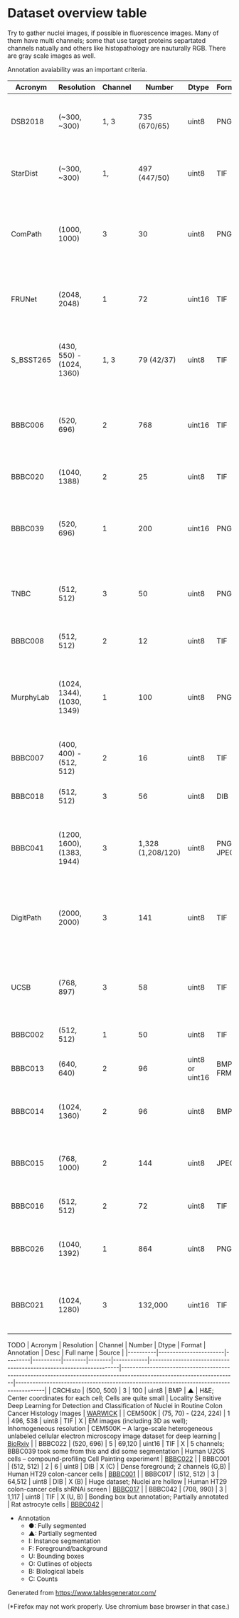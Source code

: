 # Dataset overview table
Try to gather nuclei images, if possible in fluorescence images. Many of them
have multi channels; some that use target proteins separtated channels natually
and others like histopathology are nauturally RGB. There are gray scale images
as well.

Annotation avaiability was an important criteria.


| Acronym   | Resolution                 | Channel | Number            | Dtype           | Format     | Annotation | Desc                                                                           | Full name                                                                                            | Source                                                                               |
|-----------|----------------------------|---------|-------------------|-----------------|------------|------------|--------------------------------------------------------------------------------|------------------------------------------------------------------------------------------------------|--------------------------------------------------------------------------------------|
| DSB2018   | (~300, ~300)               | 1, 3    | 735 (670/65)      | uint8           | PNG        | ● (I)      | Kaggle; Mixture of images here and there; Also known as BBBC038                | Data Science Bowl 2018                                                                               | [DSB2018](https://www.kaggle.com/c/data-science-bowl-2018)                           |
| StarDist  | (~300, ~300)               | 1,      | 497 (447/50)      | uint8           | TIF        | ● (I)      | Subset of DSB2018; For StarDist model; All grayscale                           | StarDist - Object Detection with Star-convex Shapes                                                  | [StarDist](https://github.com/stardist/stardist/releases/download/0.1.0/dsb2018.zip) |
| ComPath   | (1000, 1000)               | 3       | 30                | uint8           | PNG        | ● (I)      | H&E; Instance segmented; dense                                                 | A Dataset and a Technique for Generalized Nuclear Segmentation for Computational Pathology           | [IEEE Xplore](https://ieeexplore.ieee.org/document/7872382)                          |
| FRUNet    | (2048, 2048)               | 1       | 72                | uint16          | TIF        | ● (I)      | TEM images                                                                     | FRU-Net: Robust Segmentation of Small Extracellular Vesicles                                         | [Nature](https://www.nature.com/articles/s41598-019-49431-3)                         |
| S_BSST265 | (430, 550) - (1024, 1360)  | 1, 3    | 79 (42/37)        | uint8           | TIF        | ● (I)      | IF images; Designed for ML                                                     | An annotated fluorescence image dataset for training nuclear segmentation methods                    | [Nature](https://www.nature.com/articles/s41597-020-00608-w)                         |
| BBBC006   | (520, 696)                 | 2       | 768               | uint16          | TIF        | ● (I)      | Have z-stack; z=16 is in-focus ones; sites (s1, s2); w1=Hoechst, w2=phalloidin | Human U2OS cells (out of focus)                                                                      | [BBBC006](https://bbbc.broadinstitute.org/BBBC006)                                   |
| BBBC020   | (1040, 1388)               | 2       | 25                | uint8           | TIF        | ● (I)      | Cell & Nuclei anno; 5 missing annotations                                      | Murine bone-marrow derived macrophages                                                               | [BBBC020](https://bbbc.broadinstitute.org/BBBC020)                                   |
| BBBC039   | (520, 696)                 | 1       | 200               | uint16          | PNG        | ● (I)      | Samples from BBBC022; Annotated; May have some overlap with DSB2018            | Nuclei of U2OS cells in a chemical screen                                                            | [BBBC039](https://bbbc.broadinstitute.org/BBBC039)                                   |
| TNBC      | (512, 512)                 | 3       | 50                | uint8           | PNG        | ● (F)      | H&E; Triple Negative Breast Cancer                                             | Segmentation of Nuclei in Histopathology Images by Deep Regression of the Distance Map               | [IEEE Xplore](https://ieeexplore.ieee.org/document/8438559)                          |
| BBBC008   | (512, 512)                 | 2       | 12                | uint8           | TIF        | ● (F)      | F/B semantic segmentation                                                      | Human HT29 colon-cancer cells                                                                        | [BBBC008](https://bbbc.broadinstitute.org/BBBC008)                                   |
| MurphyLab | (1024, 1344), (1030, 1349) | 1       | 100               | uint8           | PNG        | ● (O)      | Two annotation formats; Photoshop and GIMP; 97 segmented images                | Nuclei Segmentation In Microscope Cell Images: A Hand-Segmented Dataset And Comparison Of Algorithms | [MurphyLab](http://murphylab.web.cmu.edu/data/2009_ISBI_Nuclei.html)                 |
| BBBC007   | (400, 400) - (512, 512)    | 2       | 16                | uint8           | TIF        | ● (O)      | Outline annotation                                                             | Drosophila Kc167 cells                                                                               | [BBBC007](https://bbbc.broadinstitute.org/BBBC007)                                   |
| BBBC018   | (512, 512)                 | 3       | 56                | uint8           | DIB        | ● (O)      | Outline anno; One missing annotation (ind=55)                                  | Human HT29 colon-cancer cells (diverse phenotypes)                                                   | [BBBC018](https://bbbc.broadinstitute.org/BBBC018)                                   |
| BBBC041   | (1200, 1600), (1383, 1944) | 3       | 1,328 (1,208/120) | uint8           | PNG, JPEG  | ● (U)      | Bounding box; Not 1368 images as described in BBBC?; RGB and YUV space         | P. vivax (malaria) infected human blood smears                                                       | [BBBC041](https://bbbc.broadinstitute.org/BBBC041)                                   |
| DigitPath | (2000, 2000)               | 3       | 141               | uint8           | TIF        | ▲ (F)      | H&E; partially annotated                                                       | Deep learning for digital pathology image analysis: A comprehensive tutorial with selected use cases | [PubMed Central](https://www.ncbi.nlm.nih.gov/pmc/articles/PMC4977982/)              |
| UCSB      | (768, 897)                 | 3       | 58                | uint8           | TIF        | ▲ (F)      | H&E; partially annotated; Two categories (benign, malignant)                   | A biosegmentation benchmark for evaluation of bioimage analysis methods                              | [PubMed Central](https://www.ncbi.nlm.nih.gov/pmc/articles/PMC2777895/)              |
| BBBC002   | (512, 512)                 | 1       | 50                | uint8           | TIF        | X (C)      | May overlap with DSB2018                                                       | Drosophila Kc167 cells                                                                               | [BBBC002](https://bbbc.broadinstitute.org/BBBC002)                                   |
| BBBC013   | (640, 640)                 | 2       | 96                | uint8 or uint16 | BMP or FRM | X (B)      | Cytoplasm                                                                      | Human U2OS cells cytoplasm–nucleus translocation                                                     | [BBBC013](https://bbbc.broadinstitute.org/BBBC013)                                   |
| BBBC014   | (1024, 1360)               | 2       | 96                | uint8           | BMP        | X (B)      | Second channel is usually very clear with a few artifacts                      | Human U2OS cells cytoplasm–nucleus translocation                                                     | [BBBC014](https://bbbc.broadinstitute.org/BBBC014)                                   |
| BBBC015   | (768, 1000)                | 2       | 144               | uint8           | JPEG       | X (B)      | 2 channels (Green, Crimson); Texture in green channel                          | Human U2OS cells transfluor                                                                          | [BBBC015](https://bbbc.broadinstitute.org/BBBC015)                                   |
| BBBC016   | (512, 512)                 | 2       | 72                | uint8           | TIF        | X (B)      | 2 channels (G,B); Cells are Blue                                               | Human U2OS cells transfluor                                                                          | [BBBC016](https://bbbc.broadinstitute.org/BBBC016)                                   |
| BBBC026   | (1040, 1392)               | 1       | 864               | uint8           | PNG        | X (B, C)   | Only centers are annotated for 5 imgages                                       | Human Hepatocyte and Murine Fibroblast cells – Co-culture experiment                                 | [BBBC026](https://bbbc.broadinstitute.org/BBBC026)                                   |
| BBBC021   | (1024, 1280)               | 3       | 132,000           | uint16          | TIF        | X (B)      | HUGE dataset; 3 channels; DAPI(w1), Tubulin(w2), Actin(w4)                     | Human MCF7 cells – compound-profiling experiment                                                     | [BBBC021](https://bbbc.broadinstitute.org/BBBC021)                                   |

TODO
| Acronym  | Resolution            | Channel | Number   | Dtype  | Format | Annotation | Desc                                                              | Full name                                                                                                            | Source                                                                                 |
|----------|-----------------------|---------|----------|--------|--------|------------|-------------------------------------------------------------------|----------------------------------------------------------------------------------------------------------------------|----------------------------------------------------------------------------------------|
| CRCHisto | (500, 500)            | 3       | 100      | uint8  | BMP    | ▲          | H&E; Center coordinates for each cell; Cells are quite small      | Locality Sensitive Deep Learning for Detection and Classification of Nuclei in Routine Colon Cancer Histology Images | [WARWICK](https://warwick.ac.uk/fac/sci/dcs/research/tia/data/crchistolabelednucleihe) |
| CEM500K  | (75, 70) - (224, 224) | 1       | 496, 538 | uint8  | TIF    | X          | EM images (including 3D as well); Inhomogeneous resolution        | CEM500K – A large-scale heterogeneous unlabeled cellular electron microscopy image dataset for deep learning         | [BioRxiv](https://www.biorxiv.org/content/10.1101/2020.12.11.421792v2)                 |
| BBBC022  | (520, 696)            | 5       | 69,120   | uint16 | TIF    | X          | 5 channels; BBBC039 took some from this and did some segmentation | Human U2OS cells – compound-profiling Cell Painting experiment                                                       | [BBBC022](https://bbbc.broadinstitute.org/BBBC022)                                     |
| BBBC001  | (512, 512)            | 2       | 6        | uint8  | DIB    | X (C)      | Dense foreground; 2 channels (G,B)                                | Human HT29 colon-cancer cells                                                                                        | [BBBC001](https://bbbc.broadinstitute.org/BBBC001)                                     |
| BBBC017  | (512, 512)            | 3       | 64,512   | uint8  | DIB    | X (B)      | Huge dataset; Nuclei are hollow                                   | Human HT29 colon-cancer cells shRNAi screen                                                                          | [BBBC017](https://bbbc.broadinstitute.org/BBBC017)                                     |
| BBBC042  | (708, 990)            | 3       | 1,117    | uint8  | TIF    | X (U, B)   | Bonding box but annotation; Partially annotated                   | Rat astrocyte cells                                                                                                  | [BBBC042](https://bbbc.broadinstitute.org/BBBC042)                                     |

- Annotation
	* ●: Fully segmented
	* ▲: Partially segmented
	* I: Instance segmentation
	* F: Foreground/background
	* U: Bounding boxes
	* O: Outlines of objects
	* B: Biological labels
	* C: Counts

Generated from https://www.tablesgenerator.com/

(*Firefox may not work properly. Use chromium base browser in that case.)
